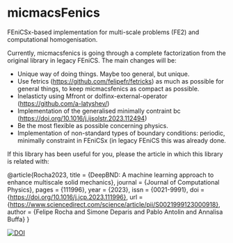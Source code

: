 # micmacsFenics
FEniCSx-based implementation for multi-scale problems (FE2) and computational homogenisation. 

Currently, micmacsfenics is going through a complete factorization from the original library in legacy FEniCS. The main changes will be:
- Unique way of doing things. Maybe too general, but unique.
- Use fetrics (https://github.com/felipefr/fetricks) as much as possible for general things, to keep micmacsfenics as compact as possible.
- Inelasticty using Mfront or dolfinx-external-operator (https://github.com/a-latyshev/)
- Implementation of the generalised minimally contraint bc (https://doi.org/10.1016/j.ijsolstr.2023.112494)
- Be the most flexible as possible concerning physics. 
- Implementation of non-standard types of boundary conditions: periodic, minimally constraint in FEniCSx (in legacy FEniCS this was already done.

If this library has been useful for you, please the article in which this library is related with:

@article{Rocha2023,
title = {DeepBND: A machine learning approach to enhance multiscale solid mechanics},
journal = {Journal of Computational Physics},
pages = {111996},
year = {2023},
issn = {0021-9991},
doi = {https://doi.org/10.1016/j.jcp.2023.111996},
url = {https://www.sciencedirect.com/science/article/pii/S0021999123000918},
author = {Felipe Rocha and Simone Deparis and Pablo Antolin and Annalisa Buffa}
}

[![DOI](https://zenodo.org/badge/341954015.svg)](https://zenodo.org/badge/latestdoi/341954015)

